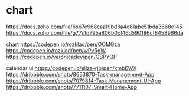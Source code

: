 # chart
https://docs.zoho.com/file/6s67e968caa19bd8a4c81abe51bda3668c145
https://docs.zoho.com/file/g77s1d795a806b0cf46d590186cf8458966da

chart
https://codepen.io/rozklad/pen/OOMGza
https://codepen.io/rozklad/pen/wPvRgW
https://codepen.io/veronicadev/pen/QBPYQP

calendar ui
https://codepen.io/eliza-rjb/pen/xmbEWX
https://dribbble.com/shots/8653870-Task-management-App
https://dribbble.com/shots/7079814-Task-Management-UI-App
https://dribbble.com/shots/7711107-Smart-Home-App
